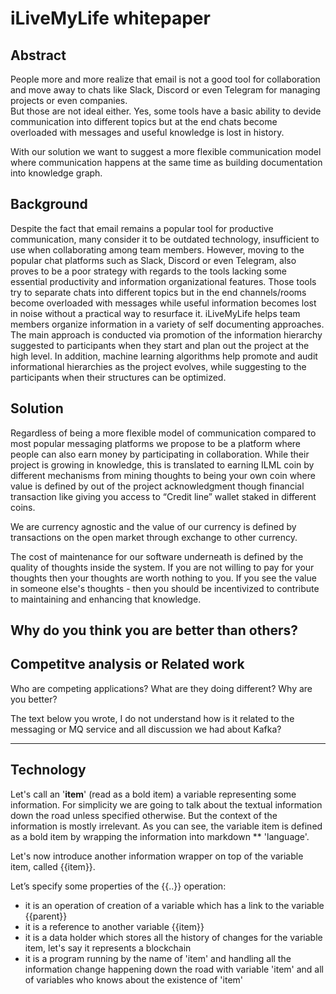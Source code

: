 # iLiveMyLife whitepaper

## Abstract

People more and more realize that email is not a good tool for collaboration and move away to chats like Slack, Discord or even Telegram for managing projects or even companies.  
But those are not ideal either. Yes, some tools have a basic ability to devide communication into different topics but at the end chats become overloaded with messages and useful knowledge is lost in history.

With our solution we want to suggest a more flexible communication model where communication happens at the same time as building documentation into knowledge graph.

## Background

Despite the fact that email remains a popular tool for productive communication, many consider it to be outdated technology, insufficient to use when collaborating among team members. However, moving to the popular chat platforms such as Slack, Discord or even Telegram, also proves to be a poor strategy with regards to the tools lacking some essential productivity and information organizational features. Those tools try to separate chats into different topics but in the end channels/rooms become overloaded with messages while useful information becomes lost in noise without a practical way to resurface it. 
iLiveMyLife helps team members organize information in a variety of self documenting approaches. The main approach is conducted via promotion of the information hierarchy suggested to participants when they start and plan out the project at the high level. In addition, machine learning algorithms help promote and audit informational hierarchies as the project evolves, while suggesting to the participants when their structures can be optimized.

## Solution
Regardless of being a more flexible model of communication compared to most popular messaging platforms we propose to be a platform where people can also earn money by participating in collaboration. While their project is growing in knowledge, this is translated to earning ILML coin by different mechanisms from mining thoughts to being your own coin where value is defined by out of the project acknowledgment though financial transaction like giving you access to “Credit line” wallet staked in different coins.

We are currency agnostic and the value of our currency is defined by transactions on the open market through exchange to other currency. 

The cost of maintenance for our software underneath is defined by the quality of thoughts inside the system. If you are not willing to pay for your thoughts then your thoughts are worth nothing to you. If you see the value in someone else's thoughts - then you should be incentivized to contribute to maintaining and enhancing that knowledge. 


## Why do you think you are better than others?


## Competitve analysis or Related work

Who are competing applications? What are they doing different? Why are you better?



The text below you wrote, I do not understand how is it related to the messaging or MQ service and all discussion we had about Kafka?

---------------
## Technology 

Let's call an '**item**' (read as a bold item) a variable representing some information. For simplicity we are going to talk about the textual information down the road unless specified otherwise. But the context of the information is mostly irrelevant.
As you can see, the variable item is defined as a bold item by wrapping the information into markdown ** 'language'.

Let's now introduce another information wrapper on top of the variable item, called {{item}}.

Let’s specify some properties of the {{..}} operation:
* it is an operation of creation of a variable which has a link to the variable {{parent}}
* it is a reference to another variable {{item}}
* it is a data holder which stores all the history of changes for the variable item, let's say it represents a blockchain
* it is a program running by the name of 'item' and handling all the information change happening down the road with variable 'item' and all of variables who knows about the existence of 'item'

